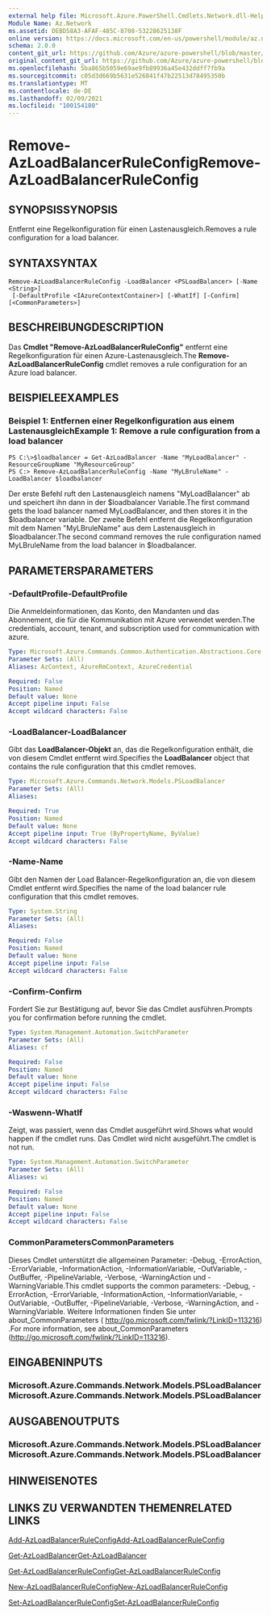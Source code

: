 ```yaml
---
external help file: Microsoft.Azure.PowerShell.Cmdlets.Network.dll-Help.xml
Module Name: Az.Network
ms.assetid: DEBD58A3-AFAF-485C-8708-53228625138F
online version: https://docs.microsoft.com/en-us/powershell/module/az.network/remove-azloadbalancerruleconfig
schema: 2.0.0
content_git_url: https://github.com/Azure/azure-powershell/blob/master/src/Network/Network/help/Remove-AzLoadBalancerRuleConfig.md
original_content_git_url: https://github.com/Azure/azure-powershell/blob/master/src/Network/Network/help/Remove-AzLoadBalancerRuleConfig.md
ms.openlocfilehash: 5ba865b5059e69ae9fb89936a45e432ddff7fb9a
ms.sourcegitcommit: c05d3d669b5631e526841f47b22513d78495350b
ms.translationtype: MT
ms.contentlocale: de-DE
ms.lasthandoff: 02/09/2021
ms.locfileid: "100154180"
---
```

# <span data-ttu-id="96a19-101">Remove-AzLoadBalancerRuleConfig</span><span class="sxs-lookup"><span data-stu-id="96a19-101">Remove-AzLoadBalancerRuleConfig</span></span>

## <span data-ttu-id="96a19-102">SYNOPSIS</span><span class="sxs-lookup"><span data-stu-id="96a19-102">SYNOPSIS</span></span>
<span data-ttu-id="96a19-103">Entfernt eine Regelkonfiguration für einen Lastenausgleich.</span><span class="sxs-lookup"><span data-stu-id="96a19-103">Removes a rule configuration for a load balancer.</span></span>

## <span data-ttu-id="96a19-104">SYNTAX</span><span class="sxs-lookup"><span data-stu-id="96a19-104">SYNTAX</span></span>

```
Remove-AzLoadBalancerRuleConfig -LoadBalancer <PSLoadBalancer> [-Name <String>]
 [-DefaultProfile <IAzureContextContainer>] [-WhatIf] [-Confirm] [<CommonParameters>]
```

## <span data-ttu-id="96a19-105">BESCHREIBUNG</span><span class="sxs-lookup"><span data-stu-id="96a19-105">DESCRIPTION</span></span>
<span data-ttu-id="96a19-106">Das **Cmdlet "Remove-AzLoadBalancerRuleConfig"** entfernt eine Regelkonfiguration für einen Azure-Lastenausgleich.</span><span class="sxs-lookup"><span data-stu-id="96a19-106">The **Remove-AzLoadBalancerRuleConfig** cmdlet removes a rule configuration for an Azure load balancer.</span></span>

## <span data-ttu-id="96a19-107">BEISPIELE</span><span class="sxs-lookup"><span data-stu-id="96a19-107">EXAMPLES</span></span>

### <span data-ttu-id="96a19-108">Beispiel 1: Entfernen einer Regelkonfiguration aus einem Lastenausgleich</span><span class="sxs-lookup"><span data-stu-id="96a19-108">Example 1: Remove a rule configuration from a load balancer</span></span>
```
PS C:\>$loadbalancer = Get-AzLoadBalancer -Name "MyLoadBalancer" -ResourceGroupName "MyResourceGroup"
PS C:> Remove-AzLoadBalancerRuleConfig -Name "MyLBruleName" -LoadBalancer $loadbalancer
```

<span data-ttu-id="96a19-109">Der erste Befehl ruft den Lastenausgleich namens "MyLoadBalancer" ab und speichert ihn dann in der $loadbalancer Variable.</span><span class="sxs-lookup"><span data-stu-id="96a19-109">The first command gets the load balancer named MyLoadBalancer, and then stores it in the $loadbalancer variable.</span></span>
<span data-ttu-id="96a19-110">Der zweite Befehl entfernt die Regelkonfiguration mit dem Namen "MyLBruleName" aus dem Lastenausgleich in $loadbalancer.</span><span class="sxs-lookup"><span data-stu-id="96a19-110">The second command removes the rule configuration named MyLBruleName from the load balancer in $loadbalancer.</span></span>

## <span data-ttu-id="96a19-111">PARAMETERS</span><span class="sxs-lookup"><span data-stu-id="96a19-111">PARAMETERS</span></span>

### <span data-ttu-id="96a19-112">-DefaultProfile</span><span class="sxs-lookup"><span data-stu-id="96a19-112">-DefaultProfile</span></span>
<span data-ttu-id="96a19-113">Die Anmeldeinformationen, das Konto, den Mandanten und das Abonnement, die für die Kommunikation mit Azure verwendet werden.</span><span class="sxs-lookup"><span data-stu-id="96a19-113">The credentials, account, tenant, and subscription used for communication with azure.</span></span>

```yaml
Type: Microsoft.Azure.Commands.Common.Authentication.Abstractions.Core.IAzureContextContainer
Parameter Sets: (All)
Aliases: AzContext, AzureRmContext, AzureCredential

Required: False
Position: Named
Default value: None
Accept pipeline input: False
Accept wildcard characters: False
```

### <span data-ttu-id="96a19-114">-LoadBalancer</span><span class="sxs-lookup"><span data-stu-id="96a19-114">-LoadBalancer</span></span>
<span data-ttu-id="96a19-115">Gibt das **LoadBalancer-Objekt** an, das die Regelkonfiguration enthält, die von diesem Cmdlet entfernt wird.</span><span class="sxs-lookup"><span data-stu-id="96a19-115">Specifies the **LoadBalancer** object that contains the rule configuration that this cmdlet removes.</span></span>

```yaml
Type: Microsoft.Azure.Commands.Network.Models.PSLoadBalancer
Parameter Sets: (All)
Aliases:

Required: True
Position: Named
Default value: None
Accept pipeline input: True (ByPropertyName, ByValue)
Accept wildcard characters: False
```

### <span data-ttu-id="96a19-116">-Name</span><span class="sxs-lookup"><span data-stu-id="96a19-116">-Name</span></span>
<span data-ttu-id="96a19-117">Gibt den Namen der Load Balancer-Regelkonfiguration an, die von diesem Cmdlet entfernt wird.</span><span class="sxs-lookup"><span data-stu-id="96a19-117">Specifies the name of the load balancer rule configuration that this cmdlet removes.</span></span>

```yaml
Type: System.String
Parameter Sets: (All)
Aliases:

Required: False
Position: Named
Default value: None
Accept pipeline input: False
Accept wildcard characters: False
```

### <span data-ttu-id="96a19-118">-Confirm</span><span class="sxs-lookup"><span data-stu-id="96a19-118">-Confirm</span></span>
<span data-ttu-id="96a19-119">Fordert Sie zur Bestätigung auf, bevor Sie das Cmdlet ausführen.</span><span class="sxs-lookup"><span data-stu-id="96a19-119">Prompts you for confirmation before running the cmdlet.</span></span>

```yaml
Type: System.Management.Automation.SwitchParameter
Parameter Sets: (All)
Aliases: cf

Required: False
Position: Named
Default value: None
Accept pipeline input: False
Accept wildcard characters: False
```

### <span data-ttu-id="96a19-120">-Waswenn</span><span class="sxs-lookup"><span data-stu-id="96a19-120">-WhatIf</span></span>
<span data-ttu-id="96a19-121">Zeigt, was passiert, wenn das Cmdlet ausgeführt wird.</span><span class="sxs-lookup"><span data-stu-id="96a19-121">Shows what would happen if the cmdlet runs.</span></span> <span data-ttu-id="96a19-122">Das Cmdlet wird nicht ausgeführt.</span><span class="sxs-lookup"><span data-stu-id="96a19-122">The cmdlet is not run.</span></span>

```yaml
Type: System.Management.Automation.SwitchParameter
Parameter Sets: (All)
Aliases: wi

Required: False
Position: Named
Default value: None
Accept pipeline input: False
Accept wildcard characters: False
```

### <span data-ttu-id="96a19-123">CommonParameters</span><span class="sxs-lookup"><span data-stu-id="96a19-123">CommonParameters</span></span>
<span data-ttu-id="96a19-124">Dieses Cmdlet unterstützt die allgemeinen Parameter: -Debug, -ErrorAction, -ErrorVariable, -InformationAction, -InformationVariable, -OutVariable, -OutBuffer, -PipelineVariable, -Verbose, -WarningAction und -WarningVariable.</span><span class="sxs-lookup"><span data-stu-id="96a19-124">This cmdlet supports the common parameters: -Debug, -ErrorAction, -ErrorVariable, -InformationAction, -InformationVariable, -OutVariable, -OutBuffer, -PipelineVariable, -Verbose, -WarningAction, and -WarningVariable.</span></span> <span data-ttu-id="96a19-125">Weitere Informationen finden Sie unter about_CommonParameters ( http://go.microsoft.com/fwlink/?LinkID=113216) .</span><span class="sxs-lookup"><span data-stu-id="96a19-125">For more information, see about_CommonParameters (http://go.microsoft.com/fwlink/?LinkID=113216).</span></span>

## <span data-ttu-id="96a19-126">EINGABEN</span><span class="sxs-lookup"><span data-stu-id="96a19-126">INPUTS</span></span>

### <span data-ttu-id="96a19-127">Microsoft.Azure.Commands.Network.Models.PSLoadBalancer</span><span class="sxs-lookup"><span data-stu-id="96a19-127">Microsoft.Azure.Commands.Network.Models.PSLoadBalancer</span></span>

## <span data-ttu-id="96a19-128">AUSGABEN</span><span class="sxs-lookup"><span data-stu-id="96a19-128">OUTPUTS</span></span>

### <span data-ttu-id="96a19-129">Microsoft.Azure.Commands.Network.Models.PSLoadBalancer</span><span class="sxs-lookup"><span data-stu-id="96a19-129">Microsoft.Azure.Commands.Network.Models.PSLoadBalancer</span></span>

## <span data-ttu-id="96a19-130">HINWEISE</span><span class="sxs-lookup"><span data-stu-id="96a19-130">NOTES</span></span>

## <span data-ttu-id="96a19-131">LINKS ZU VERWANDTEN THEMEN</span><span class="sxs-lookup"><span data-stu-id="96a19-131">RELATED LINKS</span></span>

[<span data-ttu-id="96a19-132">Add-AzLoadBalancerRuleConfig</span><span class="sxs-lookup"><span data-stu-id="96a19-132">Add-AzLoadBalancerRuleConfig</span></span>](./Add-AzLoadBalancerRuleConfig.md)

[<span data-ttu-id="96a19-133">Get-AzLoadBalancer</span><span class="sxs-lookup"><span data-stu-id="96a19-133">Get-AzLoadBalancer</span></span>](./Get-AzLoadBalancer.md)

[<span data-ttu-id="96a19-134">Get-AzLoadBalancerRuleConfig</span><span class="sxs-lookup"><span data-stu-id="96a19-134">Get-AzLoadBalancerRuleConfig</span></span>](./Get-AzLoadBalancerRuleConfig.md)

[<span data-ttu-id="96a19-135">New-AzLoadBalancerRuleConfig</span><span class="sxs-lookup"><span data-stu-id="96a19-135">New-AzLoadBalancerRuleConfig</span></span>](./New-AzLoadBalancerRuleConfig.md)

[<span data-ttu-id="96a19-136">Set-AzLoadBalancerRuleConfig</span><span class="sxs-lookup"><span data-stu-id="96a19-136">Set-AzLoadBalancerRuleConfig</span></span>](./Set-AzLoadBalancerRuleConfig.md)


